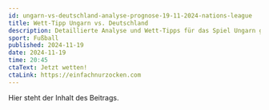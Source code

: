 ```yaml
---
id: ungarn-vs-deutschland-analyse-prognose-19-11-2024-nations-league
title: Wett-Tipp Ungarn vs. Deutschland
description: Detaillierte Analyse und Wett-Tipps für das Spiel Ungarn gegen Deutschland.
sport: Fußball
published: 2024-11-19
date: 2024-11-19
time: 20:45
ctaText: Jetzt wetten!
ctaLink: https://einfachnurzocken.com
---
```

Hier steht der Inhalt des Beitrags.
